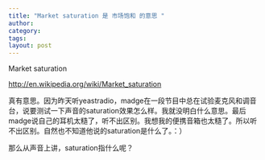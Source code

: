 ```yaml
---
title: "Market saturation 是 市场饱和 的意思 "
author:
category: 
tags: 
layout: post
---
```

Market saturation

<a href="http://en.wikipedia.org/wiki/Market_saturation">http://en.wikipedia.org/wiki/Market_saturation</a>

真有意思。因为昨天听yeastradio，madge在一段节目中总在试验麦克风和调音台，说要测试一下声音的saturation效果怎么样。我就没明白什么意思。最后madge说自己的耳机太糙了，听不出区别。我想我的便携音箱也太糙了。所以听不出区别。自然也不知道他说的saturation是什么了。：）

那么从声音上讲，saturation指什么呢？

